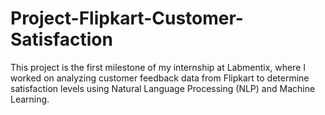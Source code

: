 # Project-Flipkart-Customer-Satisfaction
This project is the first milestone of my internship at Labmentix, where I worked on analyzing customer feedback data from Flipkart to determine satisfaction levels using Natural Language Processing (NLP) and Machine Learning.
